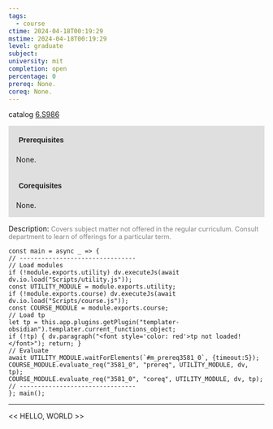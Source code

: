```yaml
---
tags:
  - course
ctime: 2024-04-18T00:19:29
mstime: 2024-04-18T00:19:29
level: graduate
subject: 
university: mit
completion: open
percentage: 0
prereq: None.
coreq: None.
---
```


catalog [6.S986](http://student.mit.edu/catalog/m6e.html#6.S986)

<span style="display: block; padding: 15px; background-color: rgb(100, 100, 100, 0.2);"><font id="m_prereq3581_0" style="display: block; font-family: Arial, sans-serif; font-weight: bold; padding: 5px">Prerequisites</font><br><span id="prereq3581_0">None.</span></span>
<span style="display: block; padding: 15px; background-color: rgb(100, 100, 100, 0.2);"><font id="m_coreq3581_0" style="display: block; font-family: Arial, sans-serif; font-weight: bold; padding: 5px">Corequisites</font><br><span id="coreq3581_0">None.</span></span>

<font style="">Description:</font>
<font style="color: grey; font-size: 0.8rem;">Covers subject matter not offered in the regular curriculum. Consult department to learn of offerings for a particular term.</font>

```dataviewjs
const main = async _ => {
// --------------------------------
// Load modules
if (!module.exports.utility) dv.executeJs(await dv.io.load("Scripts/utility.js"));
const UTILITY_MODULE = module.exports.utility;
if (!module.exports.course) dv.executeJs(await dv.io.load("Scripts/course.js"));
const COURSE_MODULE = module.exports.course;
// Load tp
let tp = this.app.plugins.getPlugin("templater-obsidian").templater.current_functions_object;
if (!tp) { dv.paragraph("<font style='color: red'>tp not loaded!</font>"); return; }
// Evaluate
await UTILITY_MODULE.waitForElements(`#m_prereq3581_0`, {timeout:5});
COURSE_MODULE.evaluate_req("3581_0", "prereq", UTILITY_MODULE, dv, tp);
COURSE_MODULE.evaluate_req("3581_0", "coreq", UTILITY_MODULE, dv, tp);
// --------------------------------
}; main();
```

---

<< HELLO, WORLD >>
